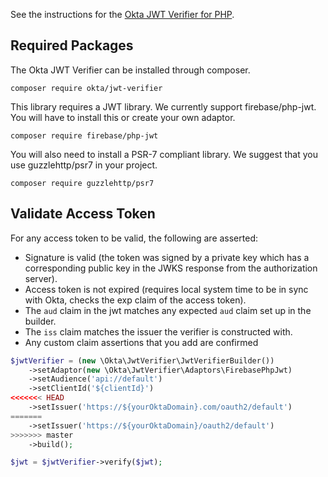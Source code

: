 See the instructions for the [Okta JWT Verifier for PHP](https://github.com/okta/okta-jwt-verifier-php).

## Required Packages

The Okta JWT Verifier can be installed through composer.

```
composer require okta/jwt-verifier
```

This library requires a JWT library. We currently support firebase/php-jwt. You will have to install this or create your own adaptor.

```
composer require firebase/php-jwt
```

You will also need to install a PSR-7 compliant library. We suggest that you use guzzlehttp/psr7 in your project.

```
composer require guzzlehttp/psr7
```

## Validate Access Token

For any access token to be valid, the following are asserted:

- Signature is valid (the token was signed by a private key which has a corresponding public key in the JWKS response from the authorization server).
- Access token is not expired (requires local system time to be in sync with Okta, checks the exp claim of the access token).
- The `aud` claim in the jwt matches any expected `aud` claim set up in the builder.
- The `iss` claim matches the issuer the verifier is constructed with.
- Any custom claim assertions that you add are confirmed

```php
$jwtVerifier = (new \Okta\JwtVerifier\JwtVerifierBuilder())
    ->setAdaptor(new \Okta\JwtVerifier\Adaptors\FirebasePhpJwt)
    ->setAudience('api://default')
    ->setClientId('${clientId}')
<<<<<<< HEAD
    ->setIssuer('https://${yourOktaDomain}.com/oauth2/default')
=======
    ->setIssuer('https://${yourOktaDomain}/oauth2/default')
>>>>>>> master
    ->build();

$jwt = $jwtVerifier->verify($jwt);
```

